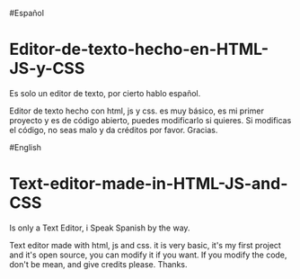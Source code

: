 #Español
# Editor-de-texto-hecho-en-HTML-JS-y-CSS
Es solo un editor de texto, por cierto hablo español.

Editor de texto hecho con html, js y css. es muy básico, es mi primer proyecto y es de código abierto, puedes modificarlo si quieres.
Si modificas el código, no seas malo y da créditos por favor. Gracias.


#English

# Text-editor-made-in-HTML-JS-and-CSS
Is only a Text Editor, i Speak Spanish by the way.

Text editor made with html, js and css. it is very basic, it's my first project and it's open source, you can modify it if you want.
If you modify the code, don't be mean, and give credits please. Thanks.


